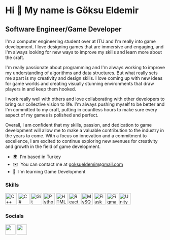 Hi 👋 My name is Göksu Eldemir
==============================

Software Engineer/Game Developer
--------------------------------

I'm a computer engineering student over at ITU and I'm really into game development. I love designing games that are immersive and engaging, and I'm always looking for new ways to improve my skills and learn more about the craft. 

I'm really passionate about programming and I'm always working to improve my understanding of algorithms and data structures. But what really sets me apart is my creativity and design skills. I love coming up with new ideas for game worlds and creating visually stunning environments that draw players in and keep them hooked. 

I work really well with others and love collaborating with other developers to bring our collective vision to life. I'm always pushing myself to be better and I'm committed to my craft, putting in countless hours to make sure every aspect of my games is polished and perfect. 

Overall, I am confident that my skills, passion, and dedication to game development will allow me to make a valuable contribution to the industry in the years to come. With a focus on innovation and a commitment to excellence, I am excited to continue exploring new avenues for creativity and growth in the field of game development.

* 🌍  I'm based in Turkey
* ✉️  You can contact me at [goksueldemir@gmail.com](mailto:goksueldemir@gmail.com)
* 🧠  I'm learning Game Development

### Skills


<p align="left">
<a href="https://docs.microsoft.com/en-us/cpp/?view=msvc-170" target="_blank" rel="noreferrer"><img src="https://raw.githubusercontent.com/danielcranney/readme-generator/main/public/icons/skills/cplusplus-colored.svg" width="36" height="36" alt="C++" /></a>
<a href="https://docs.microsoft.com/en-us/dotnet/csharp/" target="_blank" rel="noreferrer"><img src="https://raw.githubusercontent.com/danielcranney/readme-generator/main/public/icons/skills/csharp-colored.svg" width="36" height="36" alt="C#" /></a>
<a href="https://git-scm.com/" target="_blank" rel="noreferrer"><img src="https://raw.githubusercontent.com/danielcranney/readme-generator/main/public/icons/skills/git-colored.svg" width="36" height="36" alt="Git" /></a>
<a href="https://www.python.org/" target="_blank" rel="noreferrer"><img src="https://raw.githubusercontent.com/danielcranney/readme-generator/main/public/icons/skills/python-colored.svg" width="36" height="36" alt="Python" /></a>
<a href="https://developer.mozilla.org/en-US/docs/Glossary/HTML5" target="_blank" rel="noreferrer"><img src="https://raw.githubusercontent.com/danielcranney/readme-generator/main/public/icons/skills/html5-colored.svg" width="36" height="36" alt="HTML5" /></a>
<a href="https://reactjs.org/" target="_blank" rel="noreferrer"><img src="https://raw.githubusercontent.com/danielcranney/readme-generator/main/public/icons/skills/react-colored.svg" width="36" height="36" alt="React" /></a>
<a href="https://www.mysql.com/" target="_blank" rel="noreferrer"><img src="https://raw.githubusercontent.com/danielcranney/readme-generator/main/public/icons/skills/mysql-colored.svg" width="36" height="36" alt="MySQL" /></a>
<a href="https://flask.palletsprojects.com/en/2.0.x/" target="_blank" rel="noreferrer"><img src="https://raw.githubusercontent.com/danielcranney/readme-generator/main/public/icons/skills/flask-colored.svg" width="36" height="36" alt="Flask" /></a>
<a href="https://www.figma.com/" target="_blank" rel="noreferrer"><img src="https://raw.githubusercontent.com/danielcranney/readme-generator/main/public/icons/skills/figma-colored.svg" width="36" height="36" alt="Figma" /></a>
<a href="https://unity.com/" target="_blank" rel="noreferrer"><img src="https://unity.com/profiles/unity3d/themes/unity/images/company/brand/logo.png" width="36" height="36" alt="Unity Engine Logo"></a>
</p>


### Socials

<p align="left"> <a href="https://www.github.com/eldemir18" target="_blank" rel="noreferrer"><img src="https://raw.githubusercontent.com/danielcranney/readme-generator/main/public/icons/socials/github.svg" width="32" height="32" /></a> <a href="https://www.linkedin.com/in/göksu-eldemir-12846b209" target="_blank" rel="noreferrer"><img src="https://raw.githubusercontent.com/danielcranney/readme-generator/main/public/icons/socials/linkedin.svg" width="32" height="32" /></a></p>
